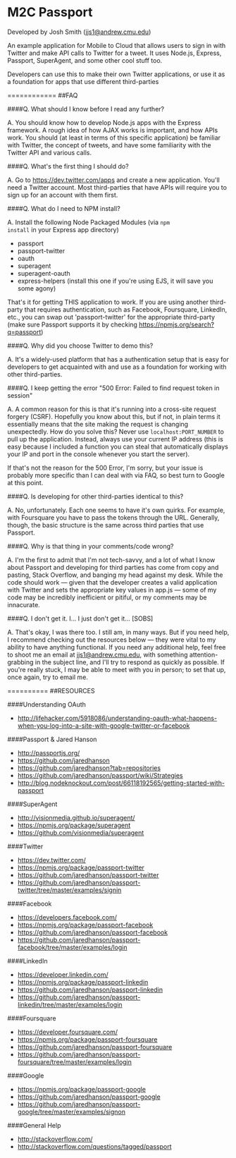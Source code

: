 M2C Passport
============

Developed by Josh Smith (jjs1@andrew.cmu.edu)

An example application for Mobile to Cloud that allows users 
to sign in with Twitter and make API calls to Twitter for a tweet.
It uses Node.js, Express, Passport, SuperAgent, and some other
cool stuff too.

Developers can use this to make their own Twitter applications,
or use it as a foundation for apps that use different third-parties

============
##FAQ

####Q. What should I know before I read any further?

A. You should know how to develop Node.js apps with the Express framework. A rough idea of how AJAX works is
   important, and how APIs work. You should (at least in terms of this specific application) be familiar
   with Twitter, the concept of tweets, and have some familiarity with the Twitter API and various calls.


####Q. What's the first thing I should do?

A. Go to https://dev.twitter.com/apps and create a new application. You'll need a Twitter account.
   Most third-parties that have APIs will require you to sign up for an account with them first.


####Q. What do I need to NPM install?

A. Install the following Node Packaged Modules (via <code>npm install</code> in your Express app directory)
   
   * passport
   * passport-twitter
   * oauth
   * superagent
   * superagent-oauth
   * express-helpers   (install this one if you're using EJS, it will save you some agony)
   
That's it for getting THIS application to work. If you are using another third-party that requires
authentication, such as Facebook, Foursquare, LinkedIn, etc., you can swap out 'passport-twitter'
for the appropriate third-party (make sure Passport supports it by checking https://npmjs.org/search?q=passport)
 

####Q. Why did you choose Twitter to demo this?

A. It's a widely-used platform that has a authentication setup that is easy for developers to get
   acquainted with and use as a foundation for working with other third-parties.


####Q. I keep getting the error "500 Error: Failed to find request token in session"

A. A common reason for this is that it's running into a cross-site request forgery (CSRF). Hopefully you know
   about this, but if not, in plain terms it essentially means that the site making the request is changing
   unexpectedly. How do you solve this? Never use <code>localhost:PORT_NUMBER</code> to pull up the application. Instead,
   always use your current IP address (this is easy because I included a function you can steal that automatically
   displays your IP and port in the console whenever you start the server).

   If that's not the reason for the 500 Error, I'm sorry, but your issue is probably more specific than I can
   deal with via FAQ, so best turn to Google at this point.


####Q. Is developing for other third-parties identical to this?

A. No, unfortunately. Each one seems to have it's own quirks. For example, with Foursquare you have to
   pass the tokens through the URL. Generally, though, the basic structure is the same across third parties
   that use Passport.


####Q. Why is that thing in your comments/code wrong?

A. I'm the first to admit that I'm not tech-savvy, and a lot of what I know about Passport and developing for
   third parties has come from copy and pasting, Stack Overflow, and banging my head against my desk. While the
   code should work — given that the developer creates a valid application with Twitter and sets the appropriate
   key values in app.js — some of my code may be incredibly inefficient or pitiful, or my comments may be innacurate.


####Q. I don't get it. I... I just don't get it... [SOBS]

A. That's okay, I was there too. I still am, in many ways. But if you need help, I recommend checking out the 
   resources below — they were vital to my ability to have anything functional. If you need any additional help,
   feel free to shoot me an email at jjs1@andrew.cmu.edu, with something attention-grabbing in the subject line,
   and I'll try to respond as quickly as possible. If you're really stuck, I may be able to meet with you in person;
   to set that up, once again, try to email me.


==========
##RESOURCES

####Understanding OAuth
* http://lifehacker.com/5918086/understanding-oauth-what-happens-when-you-log-into-a-site-with-google-twitter-or-facebook

####Passport & Jared Hanson
* http://passportjs.org/
* https://github.com/jaredhanson
* https://github.com/jaredhanson?tab=repositories
* https://github.com/jaredhanson/passport/wiki/Strategies
* http://blog.nodeknockout.com/post/66118192565/getting-started-with-passport

####SuperAgent
* http://visionmedia.github.io/superagent/
* https://npmjs.org/package/superagent
* https://github.com/visionmedia/superagent

####Twitter
* https://dev.twitter.com/
* https://npmjs.org/package/passport-twitter
* https://github.com/jaredhanson/passport-twitter
* https://github.com/jaredhanson/passport-twitter/tree/master/examples/signin

####Facebook
* https://developers.facebook.com/
* https://npmjs.org/package/passport-facebook
* https://github.com/jaredhanson/passport-facebook
* https://github.com/jaredhanson/passport-facebook/tree/master/examples/login

####LinkedIn
* https://developer.linkedin.com/
* https://npmjs.org/package/passport-linkedin
* https://github.com/jaredhanson/passport-linkedin
* https://github.com/jaredhanson/passport-linkedin/tree/master/examples/login

####Foursquare
* https://developer.foursquare.com/
* https://npmjs.org/package/passport-foursquare
* https://github.com/jaredhanson/passport-foursquare
* https://github.com/jaredhanson/passport-foursquare/tree/master/examples/login

####Google
* https://npmjs.org/package/passport-google
* https://github.com/jaredhanson/passport-google
* https://github.com/jaredhanson/passport-google/tree/master/examples/signon

####General Help
* http://stackoverflow.com/
* http://stackoverflow.com/questions/tagged/passport










